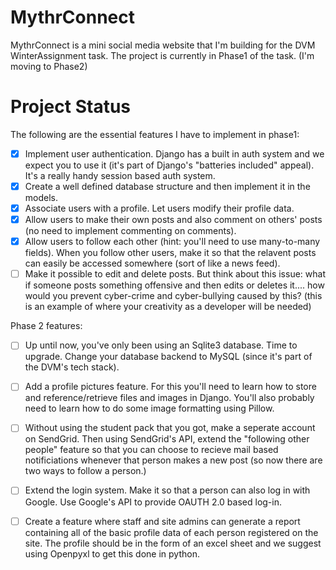 # MythrConnect
  MythrConnect is a mini social media website that I'm building for the DVM WinterAssignment task. 
  The project is currently in Phase1 of the task. (I'm moving to Phase2)  
  
 # Project Status
  The following are the essential features I have to implement in phase1: 
  - [x] Implement user authentication. Django has a built in auth system and we expect you to use it (it's part of Django's "batteries included" appeal). It's a really handy session based auth system.
  - [x] Create a well defined database structure and then implement it in the models.
  - [x] Associate users with a profile. Let users modify their profile data.
  - [x] Allow users to make their own posts and also comment on others' posts (no need to implement commenting on comments).
  - [x] Allow users to follow each other (hint: you'll need to use many-to-many fields). When you follow other users, make it so that the relavent posts can easily be accessed somewhere (sort of like a news feed).
  - [ ] Make it possible to edit and delete posts. But think about this issue: what if someone posts something offensive and then edits or deletes it.... how would you prevent cyber-crime and cyber-bullying caused by this? (this is an example of where your creativity as a developer will be needed)

Phase 2 features: 
  - [ ] Up until now, you've only been using an Sqlite3 database. Time to upgrade. Change your database backend to MySQL (since it's part of the DVM's tech stack).
  - [ ] Add a profile pictures feature. For this you'll need to learn how to store and reference/retrieve files and images in     Django. You'll also probably need to learn how to do some image formatting using Pillow.
  - [ ] Without using the student pack that you got, make a seperate account on SendGrid. Then using SendGrid's API, extend the "following other people" feature so that you can choose to recieve mail based notificiations whenever that person makes a new post (so now there are two ways to follow a person.)
  - [ ] Extend the login system. Make it so that a person can also log in with Google. Use Google's API to provide OAUTH 2.0 based log-in.
  - [ ] Create a feature where staff and site admins can generate a report containing all of the basic profile data of each person registered on the site. The profile should be in the form of an excel sheet and we suggest using Openpyxl to get this done in python.
  
